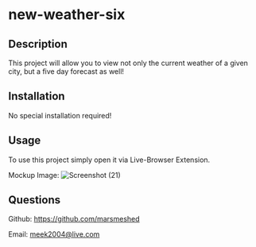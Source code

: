 # new-weather-six

## Description

This project will allow you to view not only the current weather of a given city, but a five day forecast as well! 

## Installation

No special installation required!

## Usage

To use this project simply open it via Live-Browser Extension.

Mockup Image:
  ![Screenshot (21)](https://user-images.githubusercontent.com/112605303/222269790-9268597a-5a14-4208-84e6-9d847dbe8f74.png)

## Questions

Github: https://github.com/marsmeshed

Email: meek2004@live.com
